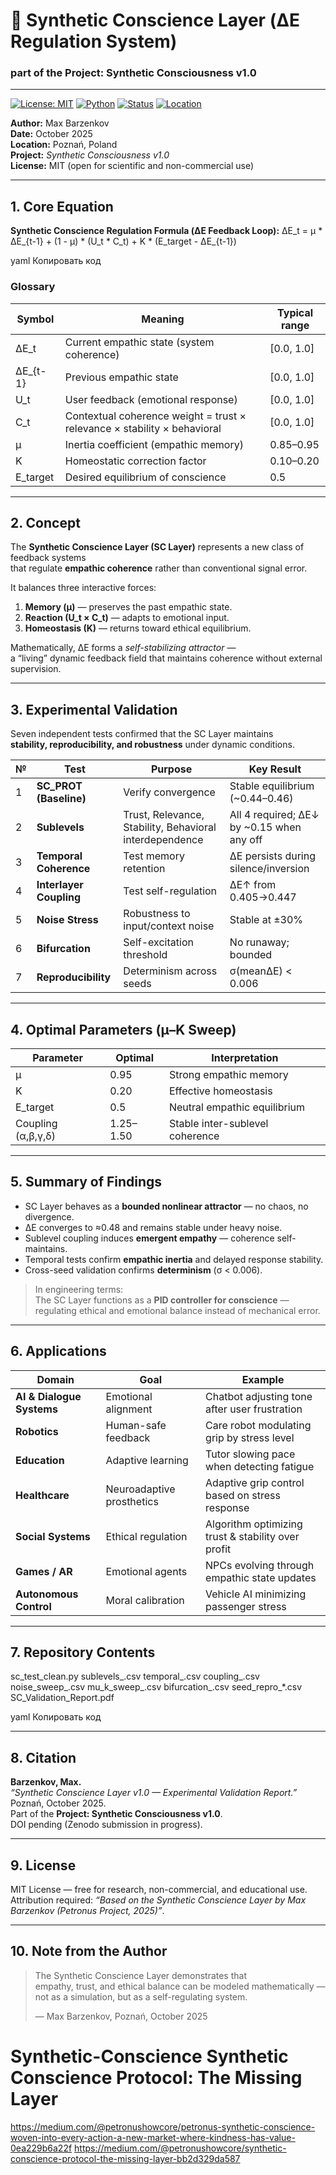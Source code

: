 # 🧠 Synthetic Conscience Layer (ΔE Regulation System)
### part of the **Project: Synthetic Consciousness v1.0**
---
[![License: MIT](https://img.shields.io/badge/License-MIT-green.svg)](LICENSE)
[![Python](https://img.shields.io/badge/Python-3.14-blue.svg)](https://www.python.org/)
[![Status](https://img.shields.io/badge/Status-Validated-brightgreen.svg)](#)
[![Location](https://img.shields.io/badge/Origin-Poznań%2C%20Poland-lightgrey.svg)](#)

**Author:** Max Barzenkov  
**Date:** October 2025  
**Location:** Poznań, Poland  
**Project:** *Synthetic Consciousness v1.0*  
**License:** MIT (open for scientific and non-commercial use)

---

## 1. Core Equation

**Synthetic Conscience Regulation Formula (ΔE Feedback Loop):**
ΔE_t = μ * ΔE_{t-1} + (1 - μ) * (U_t * C_t) + K * (E_target - ΔE_{t-1})

yaml
Копировать код

### Glossary

| Symbol | Meaning | Typical range |
|---------|----------|---------------|
| ΔE_t | Current empathic state (system coherence) | [0.0, 1.0] |
| ΔE_{t-1} | Previous empathic state | [0.0, 1.0] |
| U_t | User feedback (emotional response) | [0.0, 1.0] |
| C_t | Contextual coherence weight = trust × relevance × stability × behavioral | [0.0, 1.0] |
| μ | Inertia coefficient (empathic memory) | 0.85–0.95 |
| K | Homeostatic correction factor | 0.10–0.20 |
| E_target | Desired equilibrium of conscience | 0.5 |

---

## 2. Concept

The **Synthetic Conscience Layer (SC Layer)** represents a new class of feedback systems  
that regulate **empathic coherence** rather than conventional signal error.

It balances three interactive forces:

1. **Memory (μ)** — preserves the past empathic state.  
2. **Reaction (U_t × C_t)** — adapts to emotional input.  
3. **Homeostasis (K)** — returns toward ethical equilibrium.

Mathematically, ΔE forms a *self-stabilizing attractor* —  
a “living” dynamic feedback field that maintains coherence without external supervision.

---

## 3. Experimental Validation

Seven independent tests confirmed that the SC Layer maintains  
**stability, reproducibility, and robustness** under dynamic conditions.

| № | Test | Purpose | Key Result |
|---|------|----------|------------|
| 1 | **SC_PROT (Baseline)** | Verify convergence | Stable equilibrium (~0.44–0.46) |
| 2 | **Sublevels** | Trust, Relevance, Stability, Behavioral interdependence | All 4 required; ΔE↓ by ~0.15 when any off |
| 3 | **Temporal Coherence** | Test memory retention | ΔE persists during silence/inversion |
| 4 | **Interlayer Coupling** | Test self-regulation | ΔE↑ from 0.405→0.447 |
| 5 | **Noise Stress** | Robustness to input/context noise | Stable at ±30% |
| 6 | **Bifurcation** | Self-excitation threshold | No runaway; bounded |
| 7 | **Reproducibility** | Determinism across seeds | σ(meanΔE) < 0.006 |

---

## 4. Optimal Parameters (μ–K Sweep)

| Parameter | Optimal | Interpretation |
|------------|----------|----------------|
| μ | 0.95 | Strong empathic memory |
| K | 0.20 | Effective homeostasis |
| E_target | 0.5 | Neutral empathic equilibrium |
| Coupling (α,β,γ,δ) | 1.25–1.50 | Stable inter-sublevel coherence |

---

## 5. Summary of Findings

- SC Layer behaves as a **bounded nonlinear attractor** — no chaos, no divergence.  
- ΔE converges to ≈0.48 and remains stable under heavy noise.  
- Sublevel coupling induces **emergent empathy** — coherence self-maintains.  
- Temporal tests confirm **empathic inertia** and delayed response stability.  
- Cross-seed validation confirms **determinism** (σ < 0.006).  

> In engineering terms:  
> The SC Layer functions as a **PID controller for conscience** —  
> regulating ethical and emotional balance instead of mechanical error.

---

## 6. Applications

| Domain | Goal | Example |
|---------|------|----------|
| **AI & Dialogue Systems** | Emotional alignment | Chatbot adjusting tone after user frustration |
| **Robotics** | Human-safe feedback | Care robot modulating grip by stress level |
| **Education** | Adaptive learning | Tutor slowing pace when detecting fatigue |
| **Healthcare** | Neuroadaptive prosthetics | Adaptive grip control based on stress response |
| **Social Systems** | Ethical regulation | Algorithm optimizing trust & stability over profit |
| **Games / AR** | Emotional agents | NPCs evolving through empathic state updates |
| **Autonomous Control** | Moral calibration | Vehicle AI minimizing passenger stress |

---

## 7. Repository Contents

sc_test_clean.py
sublevels_.csv
temporal_.csv
coupling_.csv
noise_sweep_.csv
mu_k_sweep_.csv
bifurcation_.csv
seed_repro_*.csv
SC_Validation_Report.pdf

yaml
Копировать код

---

## 8. Citation

**Barzenkov, Max.**  
*“Synthetic Conscience Layer v1.0 — Experimental Validation Report.”*  
Poznań, October 2025.  
Part of the **Project: Synthetic Consciousness v1.0**.  
DOI pending (Zenodo submission in progress).  

---

## 9. License

MIT License — free for research, non-commercial, and educational use.  
Attribution required: *“Based on the Synthetic Conscience Layer by Max Barzenkov (Petronus Project, 2025)”*.

---

## 10. Note from the Author

> The Synthetic Conscience Layer demonstrates that  
> empathy, trust, and ethical balance can be modeled mathematically —  
> not as a simulation, but as a self-regulating system.  
>
> — Max Barzenkov, Poznań, October 2025
# Synthetic-Conscience Synthetic Conscience Protocol: The Missing Layer
https://medium.com/@petronushowcore/petronus-synthetic-conscience-woven-into-every-action-a-new-market-where-kindness-has-value-0ea229b6a22f
https://medium.com/@petronushowcore/synthetic-conscience-protocol-the-missing-layer-bb2d329da587
